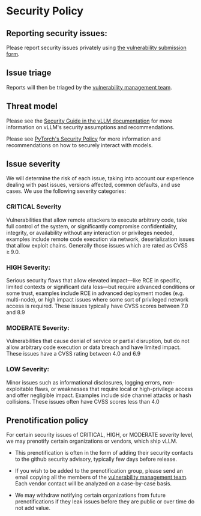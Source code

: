 # Security Policy

## Reporting security issues:

Please report security issues privately using [the vulnerability submission form](https://github.com/vllm-project/vllm/security/advisories/new).

## Issue triage

Reports will then be triaged by the [vulnerability management team](https://docs.vllm.ai/en/latest/contributing/vulnerability_management.html).

## Threat model

Please see the [Security Guide in the vLLM documentation](https://docs.vllm.ai/en/latest/usage/security.html) for more information on vLLM's security assumptions and recommendations.

Please see [PyTorch's Security Policy](https://github.com/pytorch/pytorch/blob/main/SECURITY.md) for more information and recommendations on how to securely interact with models.

## Issue severity

We will determine the risk of each issue, taking into account our experience dealing with past issues, versions affected, common defaults, and use cases. We use the following severity categories:

### CRITICAL Severity
Vulnerabilities that allow remote attackers to execute arbitrary code, take full control of the system, or significantly compromise confidentiality, integrity, or availability without any interaction or privileges needed, examples include remote code execution via network, deserialization issues that allow exploit chains. Generally those issues which are rated as CVSS  ≥ 9.0.

### HIGH Severity:
Serious security flaws that allow elevated impact—like RCE in specific, limited contexts or significant data loss—but require advanced conditions or some trust, examples include RCE in advanced deployment modes (e.g. multi-node), or high impact issues where some sort of privileged network access is required. These issues typically have CVSS scores between 7.0 and 8.9

### MODERATE Severity:
Vulnerabilities that cause denial of service or partial disruption, but do not allow arbitrary code execution or data breach and have limited impact. These issues have a CVSS rating between 4.0 and 6.9

### LOW Severity:
Minor issues such as informational disclosures, logging errors, non-exploitable flaws, or weaknesses that require local or high-privilege access and offer negligible impact. Examples include side channel attacks or hash collisions. These issues often have CVSS scores less than 4.0

## Prenotification policy

For certain security issues of CRITICAL, HIGH, or MODERATE severity level, we may prenotify certain organizations or vendors, which ship vLLM.

* This prenotification is often in the form of adding their security contacts to the github security advisory, typically few days before release.

* If you wish to be added to the prenotification group, please send an email copying all the members of the [vulnerability management team](https://docs.vllm.ai/en/latest/contributing/vulnerability_management.html). Each vendor contact will be analyzed on a case-by-case basis.

* We may withdraw notifying certain organizations from future prenotifications if they leak issues before they are public or over time do not add value.
